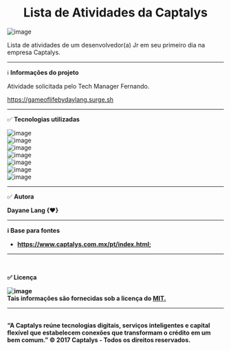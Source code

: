 # 
<h1 align="center">Lista de Atividades da Captalys</h1>


![image](https://user-images.githubusercontent.com/77943169/137236114-a17267a7-155f-4bc7-8909-85e43829a458.png)
<br/>

Lista de atividades de um desenvolvedor(a) Jr em seu primeiro dia na empresa Captalys.

**********

ℹ️ <b>Informações do projeto</b>

Atividade solicitada pelo Tech Manager Fernando.

 https://gameoflifebydaylang.surge.sh

**********

✅ <b>Tecnologias utilizadas</b>

![image](https://user-images.githubusercontent.com/77943169/134592521-89af998d-30a8-45fb-9ec0-a8e8d99308b9.png)
<br/>
![image](https://user-images.githubusercontent.com/77943169/137235240-72ffa6b6-c457-4f03-b84f-31cbe0bb4354.png)
<br/>
![image](https://user-images.githubusercontent.com/77943169/134592591-5f491410-1762-42f4-8416-bb12de311a6e.png)
<br/>
![image](https://user-images.githubusercontent.com/77943169/137235402-1b218f64-f4e5-40b7-9752-bf779186b6a0.png)
<br/>
![image](https://user-images.githubusercontent.com/77943169/137235431-7b983686-d3df-4e1a-a805-c5b46e8f4fed.png)
<br/>
![image](https://user-images.githubusercontent.com/77943169/137235522-22ba4a8a-0d44-4372-a39d-6b28b6b2bae0.png)
<br/>
![image](https://user-images.githubusercontent.com/77943169/134592899-dd7d250b-f72c-4816-9386-453701ed6fba.png)
<br/>
*******

✅ <b>Autora<b/>

Dayane Lang {♥}
<br/>
 ********
ℹ️ <b>Base para fontes<b/>
  
  - https://www.captalys.com.mx/pt/index.html; <br/>
 *******
<br/>

✅ <b>Licença<b/>

![image](https://user-images.githubusercontent.com/77943169/134589674-675ceb99-479a-43e8-9c45-2067aa0d3c85.png) <br/>
Tais informações são fornecidas sob a licença do [MIT.](https://github.com/vhesener/Closures/blob/master/LICENSE) 

*****
<br/>
“A Captalys reúne tecnologias digitais, serviços inteligentes e capital flexível que estabelecem conexões que transformam o crédito em um bem comum.” © 2017 Captalys - Todos os direitos reservados. 
